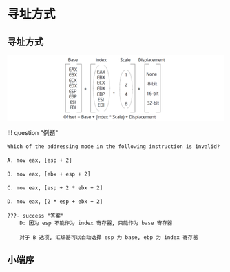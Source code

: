 # 寻址方式

## 寻址方式

![effective-addr-computation](assets/image-44.png)

!!! question "例题"

    Which of the addressing mode in the following instruction is invalid?

    A. mov eax, [esp + 2]

    B. mov eax, [ebx + esp + 2]

    C. mov eax, [esp + 2 * ebx + 2]

    D. mov eax, [2 * esp + ebx + 2]

    ???- success "答案"
        D: 因为 esp 不能作为 index 寄存器, 只能作为 base 寄存器

        对于 B 选项, 汇编器可以自动选择 esp 为 base, ebp 为 index 寄存器

## 小端序